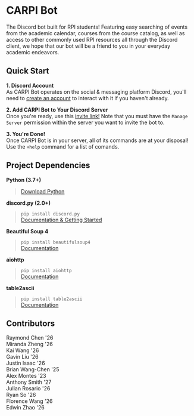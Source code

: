 # CARPI Bot

The Discord bot built for RPI students! Featuring easy searching of events from the academic calendar, courses from the course catalog, as well as access to other commonly used RPI resources all through the Discord client, we hope that our bot will be a friend to you in your everyday academic endeavors.

## Quick Start

**1. Discord Account** \
As CARPI Bot operates on the social & messaging platform Discord, you'll need to [create an account](https://discord.com/ "Click to redirect!") to interact with it if you haven't already.

**2. Add CARPI Bot to Your Discord Server** \
Once you're ready, use this [invite link!](https://discord.com/api/oauth2/authorize?client_id=1067560443444478034&permissions=8&scope=bot "Click to invite CARPI Bot to a server!") Note that you must have the `Manage Server` permission within the server you want to invite the bot to.

**3. You're Done!** \
Once CARPI Bot is in your server, all of its commands are at your disposal! Use the `+help` command for a list of comands.

## Project Dependencies
**Python (3.7+)**
> [Download Python](https://www.python.org "Click to redirect!")

**discord.py (2.0+)**
> `pip install discord.py` \
> [Documentation & Getting Started](https://discordpy.readthedocs.io/en/latest/index.html "Click to redirect!")

**Beautiful Soup 4**
> `pip install beautifulsoup4` \
> [Documentation](https://beautiful-soup-4.readthedocs.io/en/latest "Click to redirect!")

**aiohttp**
> `pip install aiohttp` \
> [Documentation](https://docs.aiohttp.org/en/stable "Click to redirect!")

**table2ascii**
> `pip install table2ascii` \
> [Documentation](https://table2ascii.readthedocs.io/en/stable "Click to redirect!")

## Contributors

Raymond Chen    '26 \
Miranda Zheng   '26 \
Kai Wang        '26 \
Gavin Liu       '26 \
Justin Isaac    '26 \
Brian Wang-Chen '25 \
Alex Montes     '23 \
Anthony Smith   '27 \
Julian Rosario  '26 \
Ryan So         '26 \
Florence Wang   '26 \
Edwin Zhao      '26
